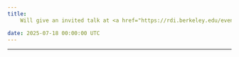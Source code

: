 ```yaml
---
title:
    Will give an invited talk at <a href="https://rdi.berkeley.edu/events/agentic-ai-summit">Berkeley Agentic AI Summit</a>.

date: 2025-07-18 00:00:00 UTC
---
```


---

